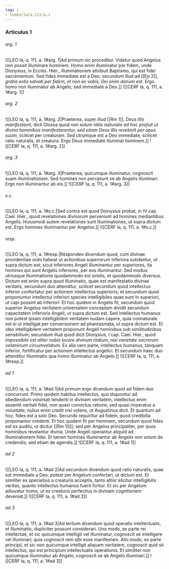 ```yaml
---
tags : 
- Summa/Ia/q.111/a.1
---
```


### Articulus 1

###### arg. 1
![[LEO Ia, q. 111, a. 1#arg. 1|Ad primum sic proceditur. Videtur quod Angelus non possit illuminare hominem. Homo enim illuminatur per fidem, unde Dionysius, in Eccles. Hier., illuminationem attribuit Baptismo, qui est fidei sacramentum. Sed fides immediate est a Deo; secundum illud ad [[Ep 2]], *gratia estis salvati per fidem, et non ex vobis; Dei enim donum est*. Ergo homo non illuminatur ab Angelo, sed immediate a Deo.]]
![[CERF Ia, q. 111, a. 1#arg. 1]]

###### arg. 2
![[LEO Ia, q. 111, a. 1#arg. 2|Praeterea, super illud [[Rm 1]], *Deus illis manifestavit*, dicit Glossa quod *non solum ratio naturalis ad hoc profuit ut divina hominibus manifestarentur, sed etiam Deus illis revelavit per opus suum*, scilicet per creaturam. Sed utrumque est a Deo immediate, scilicet ratio naturalis, et creatura. Ergo Deus immediate illuminat hominem.]]
![[CERF Ia, q. 111, a. 1#arg. 2]]

###### arg. 3
![[LEO Ia, q. 111, a. 1#arg. 3|Praeterea, quicumque illuminatur, cognoscit suam illuminationem. Sed homines non percipiunt se ab Angelis illuminari. Ergo non illuminantur ab eis.]]
![[CERF Ia, q. 111, a. 1#arg. 3]]

###### s.c.
![[LEO Ia, q. 111, a. 1#s.c.|Sed contra est quod Dionysius probat, in IV cap. Cael. Hier., quod revelationes divinorum perveniunt ad homines mediantibus Angelis. Huiusmodi autem revelationes sunt illuminationes, ut supra dictum est. Ergo homines illuminantur per Angelos.]]
![[CERF Ia, q. 111, a. 1#s.c.]]

###### resp.
![[LEO Ia, q. 111, a. 1#resp.|Respondeo dicendum quod, cum divinae providentiae ordo habeat ut actionibus superiorum inferiora subdantur, ut supra dictum est; sicut inferiores Angeli illuminantur per superiores, ita homines qui sunt Angelis inferiores, per eos illuminantur. Sed modus utriusque illuminationis quodammodo est similis, et quodammodo diversus. Dictum est enim supra quod illuminatio, quae est manifestatio divinae veritatis, secundum duo attenditur, scilicet secundum quod intellectus inferior confortatur per actionem intellectus superioris; et secundum quod proponuntur intellectui inferiori species intelligibiles quae sunt in superiori, ut capi possint ab inferiori. Et hoc quidem in Angelis fit, secundum quod superior Angelus veritatem universalem conceptam dividit secundum capacitatem inferioris Angeli, ut supra dictum est. Sed intellectus humanus non potest ipsam intelligibilem veritatem nudam capere, quia connaturale est ei ut intelligat per conversionem ad phantasmata, ut supra dictum est. Et ideo intelligibilem veritatem proponunt Angeli hominibus sub similitudinibus sensibilium; secundum illud quod dicit Dionysius, I cap. Cael. Hier., quod *impossibile est aliter nobis lucere divinum radium, nisi varietate sacrorum velaminum circumvelatum*. Ex alia vero parte, intellectus humanus, tanquam inferior, fortificatur per actionem intellectus angelici. Et secundum haec duo attenditur illuminatio qua homo illuminatur ab Angelo.]]
![[CERF Ia, q. 111, a. 1#resp.]]

###### ad 1
![[LEO Ia, q. 111, a. 1#ad 1|Ad primum ergo dicendum quod ad fidem duo concurrunt. Primo quidem habitus intellectus, quo disponitur ad obediendum voluntati tendenti in divinam veritatem, intellectus enim assentit veritati fidei, non quasi convictus ratione, sed quasi imperatus a voluntate; nullus enim credit nisi volens, ut Augustinus dicit. Et quantum ad hoc, fides est a solo Deo. Secundo requiritur ad fidem, quod credibilia proponantur credenti. Et hoc quidem fit per hominem, secundum quod fides est ex auditu, ut dicitur [[Rm 10]]; sed per Angelos principaliter, per quos hominibus revelantur divina. Unde Angeli operantur aliquid ad illuminationem fidei. Et tamen homines illuminantur ab Angelis non solum de credendis, sed etiam de agendis.]]
![[CERF Ia, q. 111, a. 1#ad 1]]

###### ad 2
![[LEO Ia, q. 111, a. 1#ad 2|Ad secundum dicendum quod ratio naturalis, quae est immediate a Deo, potest per Angelum confortari, ut dictum est. Et similiter ex speciebus a creaturis acceptis, tanto altior elicitur intelligibilis veritas, quanto intellectus humanus fuerit fortior. Et sic per Angelum adiuvatur homo, ut ex creaturis perfectius in divinam cognitionem deveniat.]]
![[CERF Ia, q. 111, a. 1#ad 2]]

###### ad 3
![[LEO Ia, q. 111, a. 1#ad 3|Ad tertium dicendum quod operatio intellectualis, et illuminatio, dupliciter possunt considerari. Uno modo, ex parte rei intellectae, et sic quicumque intelligit vel illuminatur, cognoscit se intelligere vel illuminari; quia cognoscit rem sibi esse manifestam. Alio modo, ex parte principii, et sic non quicumque intelligit aliquam veritatem, cognoscit quid sit intellectus, qui est principium intellectualis operationis. Et similiter non quicumque illuminatur ab Angelo, cognoscit se ab Angelo illuminari.]]
![[CERF Ia, q. 111, a. 1#ad 3]]

